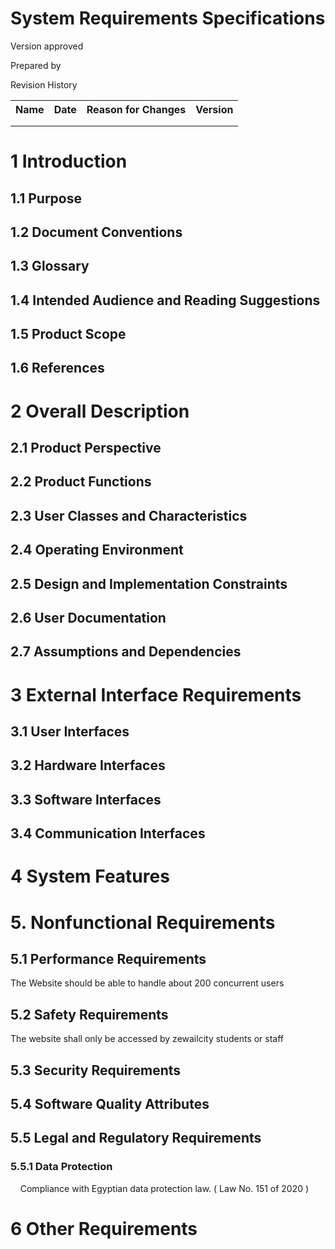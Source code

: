 # System Requirements Specifications #

<Project>

Version <version> approved

Prepared by <author>

<organization>

<date created>

Revision History
<table>
<tr>
<th>Name</th>
<th>Date</th>
<th>Reason for Changes</th>
<th>Version</th>
</tr>
<tr>
<td></td>
<td></td>
<td></td>
<td></td>
</tr>
<tr>
<td></td>
<td></td>
<td></td>
<td></td>
</tr>
</table>

# 1 Introduction #
## 1.1 Purpose ##
## 1.2 Document Conventions ##
## 1.3 Glossary
## 1.4 Intended Audience and Reading Suggestions ##
## 1.5 Product Scope ##
## 1.6 References ##

# 2 Overall Description #
## 2.1 Product Perspective ##
## 2.2 Product Functions ##
## 2.3 User Classes and Characteristics ##
## 2.4 Operating Environment ##
## 2.5 Design and Implementation Constraints ##
## 2.6 User Documentation ##
## 2.7 Assumptions and Dependencies ##

# 3 External Interface Requirements #
## 3.1 User Interfaces ##
## 3.2 Hardware Interfaces ##
## 3.3 Software Interfaces ##
## 3.4 Communication Interfaces ##

# 4 System Features #

# 5. Nonfunctional Requirements #
## 5.1 Performance Requirements 
The Website should be able to handle about 200 concurrent users
## 5.2 Safety Requirements 
The website shall only be accessed by zewailcity students or staff
## 5.3 Security Requirements 
## 5.4 Software Quality Attributes ##
## 5.5 Legal and Regulatory Requirements
### 5.5.1 Data Protection
&nbsp; &nbsp; Compliance with Egyptian data protection law. ( Law No. 151 of 2020 )

# 6 Other Requirements #

<!--appendix-->
